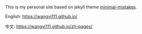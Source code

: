This is my personal site based on jekyll theme [minimal-mistakes](https://mmistakes.github.io/minimal-mistakes/).

English: https://wangyi111.github.io/

中文: https://wangyi111.github.io/zh-pages/
